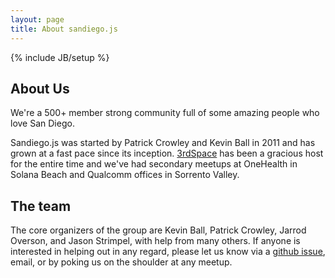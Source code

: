 ```yaml
---
layout: page
title: About sandiego.js
---
```

{% include JB/setup %}

## About Us

We're a 500+ member strong community full of some amazing people who love San Diego.

Sandiego.js was started by Patrick Crowley and Kevin Ball in 2011 and has grown at a
fast pace since its inception. [3rdSpace][] has been a gracious host for the entire time and
we've had secondary meetups at OneHealth in Solana Beach and Qualcomm offices in Sorrento Valley.

## The team

The core organizers of the group are Kevin Ball, Patrick Crowley, Jarrod Overson, and Jason Strimpel, with help from many others.
If anyone is interested in helping out in any regard, please let us know via a [github issue][issues], email,
or by poking us on the shoulder at any meetup.


[Kevin]: mailto:kmball11@gmail.com
[Jarrod]: mailto:jsoverson@gmail.com
[meetup]: http://www.meetup.com/sandiegojs/ "Meetup.com page"
[sandiegojs.github.com]: https://github.com/sandiegojs/sandiegojs.github.com "Sandiego.js Github site"
[issues]: https://github.com/sandiegojs/sandiegojs.github.com/issues "Sandiego.js issue tracker"
[3rdspace]: http://3rdspace.co/ "3rdSpace"